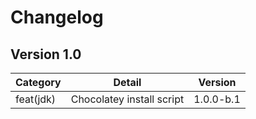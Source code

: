 # Changelog

## Version 1.0

| Category  | Detail                    | Version   |
| --------- | ------------------------- | --------- |
| feat(jdk) | Chocolatey install script | 1.0.0-b.1 |
